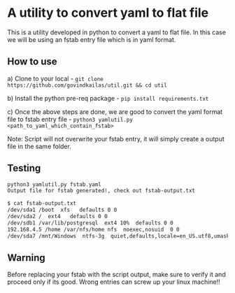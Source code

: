 # A utility to convert yaml to flat file 

This is a utility developed in python to convert a yaml to flat file. In this case we will be using an fstab entry file which is in yaml format.

## How to use
a) Clone to your local - `git clone https://github.com/govindkailas/util.git && cd util`

b) Install the python pre-req package - `pip install requirements.txt` 

c) Once the above steps are done, we are good to convert the yaml format file to fstab entry file - `python3 yamlutil.py <path_to_yaml_which_contain_fstab>`

Note: Script will not overwrite your fstab entry, it will simply create a output file in the same folder.


## Testing
```bash
python3 yamlutil.py fstab.yaml 
Output file for fstab generated!, check out fstab-output.txt

$ cat fstab-output.txt 
/dev/sda1 /boot  xfs   defaults 0 0
/dev/sda2 /  ext4   defaults 0 0
/dev/sdb1 /var/lib/postgresql  ext4 10%  defaults 0 0
192.168.4.5 /home /var/nfs/home nfs  noexec,nosuid  0 0
/dev/sda7 /mnt/Windows  ntfs-3g  quiet,defaults,locale=en_US.utf8,umask=0,noexec  0 0
```
## Warning
Before replacing your fstab with the script output, make sure to verify it and proceed only if its good. Wrong entries can screw up your linux machine!! 

